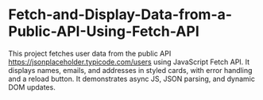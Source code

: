 # Fetch-and-Display-Data-from-a-Public-API-Using-Fetch-API
This project fetches user data from the public API https://jsonplaceholder.typicode.com/users using JavaScript Fetch API. It displays names, emails, and addresses in styled cards, with error handling and a reload button. It demonstrates async JS, JSON parsing, and dynamic DOM updates.
